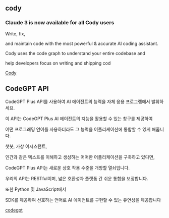 ## cody
### Claude 3 is now available for all Cody users

Write, fix, 

and maintain code with the most powerful & accurate AI coding assistant. 

Cody uses the code graph to understand your entire codebase and 

help developers focus on writing and shipping cod


[Cody](https://sourcegraph.com/)


## CodeGPT API

CodeGPT Plus API를 사용하여 AI 에이전트의 능력을 자체 응용 프로그램에서 발휘하세요. 

이 API는 CodeGPT Plus AI 에이전트의 지능을 활용할 수 있는 창구를 제공하여 

어떤 프로그래밍 언어를 사용하더라도 그 능력을 어플리케이션에 통합할 수 있게 해줍니다.

챗봇, 가상 어시스턴트, 

인간과 같은 텍스트를 이해하고 생성하는 어떠한 어플리케이션을 구축하고 있다면, 

CodeGPT Plus API는 새로운 상호 작용 수준을 개방할 열쇠입니다.

우리의 API는 RESTful이며, 넓은 호환성과 플랫폼 간 쉬운 통합을 보장합니다.

또한 Python 및 JavaScript에서 

SDK를 제공하여 선호하는 언어로 AI 에이전트를 구현할 수 있는 유연성을 제공합니다


[codegpt](https://docs.codegpt.co/ko/docs/codegpt_plus_api)

